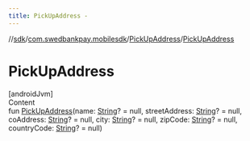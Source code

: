 ```yaml
---
title: PickUpAddress -
---
```

//[sdk](../../../index)/[com.swedbankpay.mobilesdk](../index)/[PickUpAddress](index)/[PickUpAddress](-pick-up-address)



# PickUpAddress  
[androidJvm]  
Content  
fun [PickUpAddress](-pick-up-address)(name: [String](https://kotlinlang.org/api/latest/jvm/stdlib/kotlin/-string/index.html)? = null, streetAddress: [String](https://kotlinlang.org/api/latest/jvm/stdlib/kotlin/-string/index.html)? = null, coAddress: [String](https://kotlinlang.org/api/latest/jvm/stdlib/kotlin/-string/index.html)? = null, city: [String](https://kotlinlang.org/api/latest/jvm/stdlib/kotlin/-string/index.html)? = null, zipCode: [String](https://kotlinlang.org/api/latest/jvm/stdlib/kotlin/-string/index.html)? = null, countryCode: [String](https://kotlinlang.org/api/latest/jvm/stdlib/kotlin/-string/index.html)? = null)  



